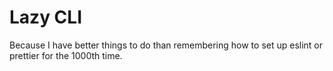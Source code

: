 # Lazy CLI

Because I have better things to do than remembering how to set up eslint or
prettier for the 1000th time.
